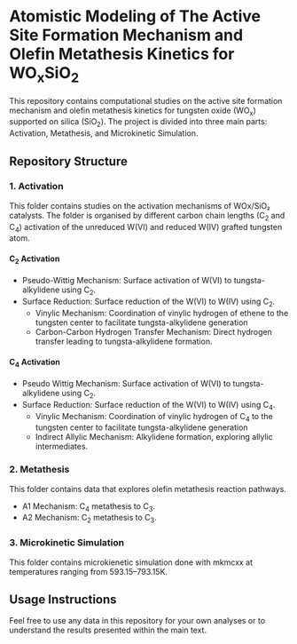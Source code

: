 # Atomistic Modeling of The Active Site Formation Mechanism and Olefin Metathesis Kinetics for WO<sub>x</sub>SiO<sub>2</sub>

This repository contains computational studies on the active site formation mechanism and olefin metathesis kinetics for tungsten oxide (WO<sub>x</sub>) supported on silica (SiO<sub>2</sub>). The project is divided into three main parts: Activation, Metathesis, and Microkinetic Simulation.

## **Repository Structure**
### 1. Activation
This folder contains studies on the activation mechanisms of WOx/SiO₂ catalysts. The folder is organised by different carbon chain lengths (C<sub>2</sub> and C<sub>4</sub>) activation of the unreduced W(VI) and reduced W(IV) grafted tungsten atom.

#### C<sub>2</sub> Activation
+ Pseudo-Wittig Mechanism: Surface activation of W(VI) to tungsta-alkylidene using C<sub>2</sub>.
+ Surface Reduction: Surface reduction of the W(VI) to W(IV) using C<sub>2</sub>.
  - Vinylic Mechanism: Coordination of vinylic hydrogen of ethene to the tungsten center to facilitate tungsta-alkylidene generation
  - Carbon-Carbon Hydrogen Transfer Mechanism: Direct hydrogen transfer leading to tungsta-alkylidene formation.

#### C<sub>4</sub> Activation
+ Pseudo Wittig Mechanism: Surface activation of W(VI) to tungsta-alkylidene using C<sub>2</sub>.
+ Surface Reduction: Surface reduction of the W(VI) to W(IV) using C<sub>4</sub>.
  + Vinylic Mechanism: Coordination of vinylic hydrogen of C<sub>4</sub> to the tungsten center to facilitate tungsta-alkylidene generation
  + Indirect Allylic Mechanism: Alkylidene formation, exploring allylic intermediates.

### 2. Metathesis
This folder contains data that explores olefin metathesis reaction pathways.
+ A1 Mechanism: C<sub>4</sub> metathesis to C<sub>3</sub>.
+ A2 Mechanism: C<sub>2</sub> metathesis to C<sub>3</sub>.

### 3. Microkinetic Simulation
This folder contains microkienetic simulation done with mkmcxx at temperatures ranging from 593.15–793.15K.


## Usage Instructions
Feel free to use any data in this repository for your own analyses or to understand the results presented within the main text.
